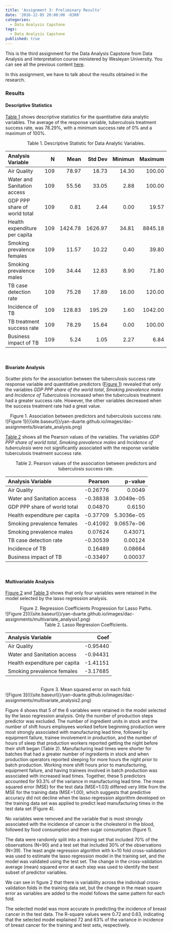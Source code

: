 ```yaml
---
title: 'Assignment 3: Preliminary Results'
date: '2016-12-05 20:00:00 -0300'
categories:
  - Data Analysis Capstone
tags:
  - Data Analysis Capstone
published: true
---
```


This is the third assignment for the Data Analysis Capstone from Data Analysis and Interpretation course ministered by Wesleyan University.
You can see all the previous content [here](https://yan-duarte.github.io/tags/).

In this assignment, we have to talk about the results obtained in the research.

### **Results**

#### **Descriptive Statistics**
[Table 1](#table1) shows descriptive statistics for the quantitative data analytic variables.
The average of the response variable, tuberculosis treatment success rate, was 78.29%, with a minimum success rate of 0% and a maximum of 100%.

<center><a name="table1">Table 1.</a> Descriptive Statistic for Data Analytic Variables.</center>

| Analysis Variable             |   N   |   Mean   |   Std Dev   |   Minimun   |   Maximum   |
|:------------------------------|------:|---------:|------------:|------------:|------------:|
| Air Quality                   |  109  |    78.97 |       18.73 |       14.30 |      100.00 |
| Water and Sanitation access   |  109  |    55.56 |       33.05 |        2.88 |      100.00 |
| GDP PPP share of world total  |  109  |     0.81 |        2.44 |        0.00 |       19.57 |
| Health expenditure per capita |  109  |  1424.78 |     1626.97 |       34.81 |     8845.18 |
| Smoking prevalence females    |  109  |    11.57 |       10.22 |        0.40 |       39.80 |
| Smoking prevalence males      |  109  |    34.44 |       12.83 |        8.90 |       71.80 |
| TB case detection rate        |  109  |    75.28 |       17.89 |       16.00 |      120.00 |
| Incidence of TB               |  109  |   128.83 |      195.29 |        1.60 |     1042.00 |
| TB treatment success rate     |  109  |    78.29 |       15.64 |        0.00 |      100.00 |
| Business impact of TB         |  109  |     5.24 |        1.05 |        2.27 |        6.84 |

<br>

#### **Bivariate Analysis**

Scatter plots for the association between the tuberculosis success rate response variable and quantitative predictors ([Figure 1](#figure1)) revealed that only the variables _GDP PPP share of the world total_, _Smoking prevalence males_ and _Incidence of Tuberculosis_ increased when the tuberculosis treatment had a greater success rate. However, the other variables decreased when the success treatment rate had a great value.

<center><a name="figure1">Figure 1.</a> Association between predictors and tuberculosis success rate.</center>
![Figure 1]({{site.baseurl}}/yan-duarte.github.io/images/dac-assignments/bivariate_analysis.png)

[Table 2](#table2) shows all the Pearson values of the variables. The variables _GDP PPP share of world total_, _Smoking prevalence males_ and _Incidence of tuberculosis_ were not significantly associated with the response variable tuberculosis treatment success rate.

<center><a name="table2">Table 2.</a> Pearson values of the association between predictors and tuberculosis success rate.</center>

| Analysis Variable             |   Pearson   |   p-value  |
|:------------------------------|------------:|-----------:|
| Air Quality                   |   -0.26776  |     0.0049 |
| Water and Sanitation access   |   -0.38838  | 3.0049e-05 |
| GDP PPP share of world total  |    0.04870  |     0.6150 |
| Health expenditure per capita |   -0.37709  | 5.3036e-05 |
| Smoking prevalence females    |   -0.41092  | 9.0657e-06 |
| Smoking prevalence males      |    0.07624  |    0.43071 |
| TB case detection rate        |   -0.30539  |    0.00124 |
| Incidence of TB               |    0.16489  |    0.08664 |
| Business impact of TB         |   -0.33497  |    0.00037 |

<br>

#### **Multivariable Analysis**

[Figure 2](#figure2) and [Table 3](#table3) shows that only four variables were retained in the model selected by the lasso regression analysis.


<center><a name="figure2">Figure 2.</a> Regression Coefficients Progression for Lasso Paths.</center>
![Figure 2]({{site.baseurl}}/yan-duarte.github.io/images/dac-assignments/multivariate_analysis1.png)

<center><a name="table3">Table 2.</a> Lasso Regression Coefficients.</center>

| Analysis Variable             |     Coef    |
|:------------------------------|------------:|
| Air Quality                   |   -0.95440  |
| Water and Sanitation access   |   -0.94431  |
| Health expenditure per capita |   -1.41151  |
| Smoking prevalence females    |   -3.17685  |

<br>

<center><a name="figure3">Figure 3.</a> Mean squared error on each fold.</center>
![Figure 3]({{site.baseurl}}/yan-duarte.github.io/images/dac-assignments/multivariate_analysis2.png)

Figure 4 shows that 5 of the 6 variables were retained in the model selected by the lasso regression analysis. Only the number of production steps predictor was excluded. The number of ingredient units in stock and the number of shift hours employees worked before beginning production were most strongly associated with manufacturing lead time, followed by equipment failure, trainee involvement in production, and the number of hours of sleep that production workers reported getting the night before their shift began (Table 2). Manufacturing lead times were shorter for batches that had a greater number of ingredients in stock and when production operators reported sleeping for more hours the night prior to batch production. Working more shift hours prior to manufacturing, equipment failure, and having trainees involved in batch production was associated with increased lead times. Together, these 5 predictors accounted for 93.3% of the variance in manufacturing lead time. The mean squared error (MSE) for the test data (MSE=1.03) differed very little from the MSE for the training data (MSE=1.00), which suggests that predictive accuracy did not decline when the lasso regression algorithm developed on the training data set was applied to predict lead manufacturing times in the test data set (Figure 4).


No variables were removed and the variable that is most strongly associated with the incidence of cancer is the cholesterol in the blood, followed by food consumption and then sugar consumption (figure 1).

The data were randomly split into a training set that included 70% of the observations (N=90) and a test set that included 30% of the observations (N=39). The least angle regression algorithm with k=10 fold cross-validation was used to estimate the lasso regression model in the training set, and the model was validated using the test set. The change in the cross-validation average (mean) squared error at each step was used to identify the best subset of predictor variables.

We can see in figure 2 that there is variability across the individual cross-validation folds in the training data set, but the change in the mean square error as variables are added to the model follows the same pattern for each fold.

The selected model was more accurate in predicting the incidence of breast cancer in the test data. The R-square values were 0.72 and 0.63, indicating that the selected model explained 72 and 63% of the variance in incidence of breast cancer for the training and test sets, respectively.
